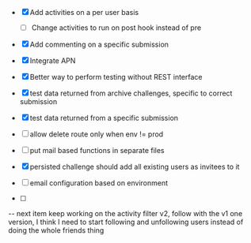 - [x] Add activities on a per user basis
  - [ ] Change activities to run on post hook instead of pre
- [x] Add commenting on a specific submission
- [x] Integrate APN
- [x] Better way to perform testing without REST interface
- [x] test data returned from archive challenges, specific to correct submission
- [x] test data returned from a specific submission
- [ ] allow delete route only when env != prod
- [ ] put mail based functions in separate files
- [x] persisted challenge should add all existing users as invitees to it
- [ ] email configuration based on environment



- [ ] 
-- next item
keep working on the activity filter v2, follow with the v1 one version, I think I need to
start following and unfollowing users instead of doing the whole friends thing
